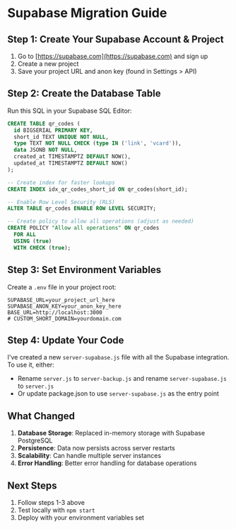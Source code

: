# Supabase Migration Guide

## Step 1: Create Your Supabase Account & Project

1. Go to [https://supabase.com](https://supabase.com) and sign up
2. Create a new project
3. Save your project URL and anon key (found in Settings > API)

## Step 2: Create the Database Table

Run this SQL in your Supabase SQL Editor:

```sql
CREATE TABLE qr_codes (
  id BIGSERIAL PRIMARY KEY,
  short_id TEXT UNIQUE NOT NULL,
  type TEXT NOT NULL CHECK (type IN ('link', 'vcard')),
  data JSONB NOT NULL,
  created_at TIMESTAMPTZ DEFAULT NOW(),
  updated_at TIMESTAMPTZ DEFAULT NOW()
);

-- Create index for faster lookups
CREATE INDEX idx_qr_codes_short_id ON qr_codes(short_id);

-- Enable Row Level Security (RLS)
ALTER TABLE qr_codes ENABLE ROW LEVEL SECURITY;

-- Create policy to allow all operations (adjust as needed)
CREATE POLICY "Allow all operations" ON qr_codes
  FOR ALL
  USING (true)
  WITH CHECK (true);
```

## Step 3: Set Environment Variables

Create a `.env` file in your project root:

```env
SUPABASE_URL=your_project_url_here
SUPABASE_ANON_KEY=your_anon_key_here
BASE_URL=http://localhost:3000
# CUSTOM_SHORT_DOMAIN=yourdomain.com
```

## Step 4: Update Your Code

I've created a new `server-supabase.js` file with all the Supabase integration.
To use it, either:
- Rename `server.js` to `server-backup.js` and rename `server-supabase.js` to `server.js`
- Or update package.json to use `server-supabase.js` as the entry point

## What Changed

1. **Database Storage**: Replaced in-memory storage with Supabase PostgreSQL
2. **Persistence**: Data now persists across server restarts
3. **Scalability**: Can handle multiple server instances
4. **Error Handling**: Better error handling for database operations

## Next Steps

1. Follow steps 1-3 above
2. Test locally with `npm start`
3. Deploy with your environment variables set
